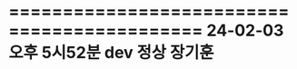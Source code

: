 ============================================
24-02-03  오후 5시52분 dev 정상 장기훈
===========================================


